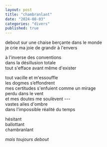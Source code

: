 ```yaml
---
layout: post
title: "chambranlant"
date: "2024-08-03"
categories: "divers"
published: true
---
```


debout sur une chaise berçante dans le monde  
je crie ma joie de grandir à l'envers  

à l'inverse des conventions  
dans la désillusion totale  
tout s'efface avant même d'exister  

tout vacille et m'essouffle  
les dogmes s’effondrent  
mes certitudes s'enfuient comme un mirage  
perdu dans le vent  
et mes doutes me soulèvent ---  
vastes ailes d'ombre  
dans l'impossible réalité du temps  

hésitant  
ballottant  
chambranlant  

*mais toujours debout*
